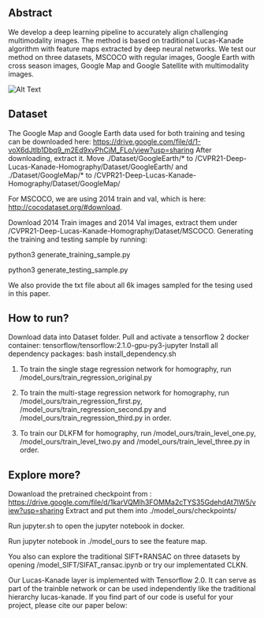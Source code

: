 ## Abstract

 We develop a deep learning pipeline to accurately align challenging multimodality images. The method is based on traditional Lucas-Kanade algorithm with feature maps extracted by deep neural networks. We test our method on three datasets, MSCOCO with regular images, Google Earth with cross season images, Google Map and Google Satellite with multimodality images.
 


![Alt Text](https://github.com/ProjectTempForReview/Deep-Homography-via-Lifting-Lucas-Kanade-Method/blob/master/demo.gif)

## Dataset
The Google Map and Google Earth data used for both training and tesing can be downloaded here: 
https://drive.google.com/file/d/1-voX6dJtIb1Dbq9_m2Ed9xvPhCjM_FLo/view?usp=sharing
After downloading, extract it. Move ./Dataset/GoogleEarth/* to /CVPR21-Deep-Lucas-Kanade-Homography/Dataset/GoogleEarth/ and ./Dataset/GoogleMap/* to /CVPR21-Deep-Lucas-Kanade-Homography/Dataset/GoogleMap/ 


For MSCOCO, we are using 2014 train and val, which is here:
http://cocodataset.org/#download.

Download 2014 Train images and 2014 Val images, extract them under /CVPR21-Deep-Lucas-Kanade-Homography/Dataset/MSCOCO. Generating the training and testing sample by running:

python3 generate_training_sample.py

python3 generate_testing_sample.py

We also provide the txt file about all 6k images sampled for the tesing used in this paper.  


## How to run? 

Download data into Dataset folder. 
Pull and activate a tensorflow 2 docker container: tensorflow/tensorflow:2.1.0-gpu-py3-jupyter
Install all dependency packages: bash install_dependency.sh

1. To train the single stage regression network for homography, run /model_ours/train_regression_original.py

2. To train the multi-stage regression network for homography, run /model_ours/train_regression_first.py, /model_ours/train_regression_second.py and /model_ours/train_regression_third.py in order.

3. To train our DLKFM for homography, run /model_ours/train_level_one.py, /model_ours/train_level_two.py and /model_ours/train_level_three.py in order.

## Explore more?
Dowanload the pretrained checkpoint from : https://drive.google.com/file/d/1karVQMlh3FOMMa2cTYS35GdehdAt7lW5/view?usp=sharing
Extract and put them into ./model_ours/checkpoints/

Run jupyter.sh to open the jupyter notebook in docker.

Run jupyter notebook in ./model_ours to see the feature map.

You also can explore the traditional SIFT+RANSAC on three datasets by opening /model_SIFT/SIFAT_ransac.ipynb or try our implementated CLKN.

Our Lucas-Kanade layer is implemented with Tensorflow 2.0. It can serve as part of the trainble network or can be used independently like the traditional hierarchy  lucas-kanade. If you find part of our code is useful for your project, please cite our paper below:

